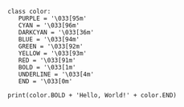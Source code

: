     class color:
       PURPLE = '\033[95m'
       CYAN = '\033[96m'
       DARKCYAN = '\033[36m'
       BLUE = '\033[94m'
       GREEN = '\033[92m'
       YELLOW = '\033[93m'
       RED = '\033[91m'
       BOLD = '\033[1m'
       UNDERLINE = '\033[4m'
       END = '\033[0m'

    print(color.BOLD + 'Hello, World!' + color.END)

